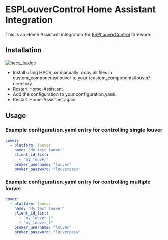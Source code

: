 # ESPLouverControl Home Assistant Integration
This is an Home Assistant integration for [ESPLouverControl](https://github.com/hapedo/ESPLouverControl) firmware.
 
## Installation
[![hacs_badge](https://img.shields.io/badge/HACS-Default-orange.svg?style=for-the-badge)](https://github.com/hacs/integration)
* Install using HACS, or manually: copy all files in custom_components/louver to your <config directory>/custom_components/louver/ directory.
* Restart Home-Assistant.
* Add the configuration to your configuration.yaml.
* Restart Home-Assistant again.

## Usage

### Example configuration.yaml entry for controlling single louver

```yaml
cover:
  - platform: louver
    name: "My test louver"
    client_id_list:
      - "my_louver"
    broker_username: "louver"
    broker_password: "louverpass"
```

### Example configuration.yaml entry for controlling multiple louver

```yaml
cover:
  - platform: louver
    name: "My test louver"
    client_id_list:
      - "my_louver_1"
      - "my_louver_2"
    broker_username: "louver"
    broker_password: "louverpass"
```
